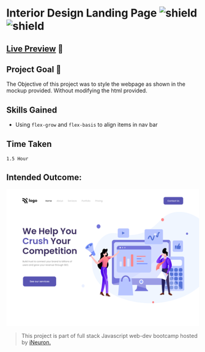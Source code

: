 # Interior Design Landing Page ![shield](https://img.shields.io/badge/HTML5-E34F26?style=for-the-badge&logo=html5&logoColor=white) ![shield](https://img.shields.io/badge/CSS3-1572B6?style=for-the-badge&logo=css3&logoColor=white)

## [Live Preview](#) :link:

## Project Goal :dart:

The Objective of this project was to style the webpage as shown in the mockup provided. Without modifying the html provided.

## Skills Gained

- Using `flex-grow` and `flex-basis` to align items in nav bar

## Time Taken

```
1.5 Hour
```

## Intended Outcome:

![Image](./assets/thumbnail.png)

> This project is part of full stack Javascript web-dev bootcamp hosted by [iNeuron.](https://ineuron.ai/)
